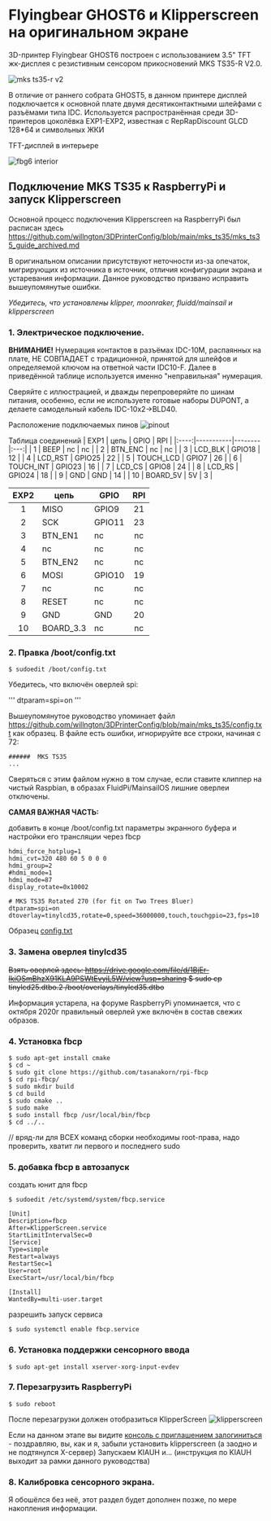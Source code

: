# Flyingbear GHOST6 и Klipperscreen на оригинальном экране

3D-принтер Flyingbear GHOST6 построен с использованием 3.5" TFT жк-дисплея с резистивным сенсором прикосновений MKS TS35-R V2.0.

![mks ts35-r v2](images/ts35r.jpg) 

В отличие от раннего собрата GHOST5, в данном принтере дисплей подключается к основной плате двумя десятиконтактными шлейфами с разъёмами типа IDC.
Используется распространённая среди 3D-принтеров цоколёвка EXP1-EXP2, известная с RepRapDiscount GLCD 128*64 и символьных ЖКИ

TFT-дисплей в интерьере

![fbg6 interior](images/ts35r-back.jpg)




## Подключение MKS TS35 к RaspberryPi и запуск Klipperscreen


Основной процесс подключения Klipperscreen на RaspberryPi был расписан здесь 
https://github.com/willngton/3DPrinterConfig/blob/main/mks_ts35/mks_ts35_guide_archived.md

В оригинальном описании присутствуют неточности из-за опечаток, мигрирующих из источника в источник,
отличия конфигурации экрана и устаревания информации.
Данное руководство призвано исправить вышеупомянутые ошибки.


*Убедитесь, что установлены klipper, moonraker, fluidd/mainsail и klipperscreen*

### 1. Электрическое подключение.

**ВНИМАНИЕ!** Нумерация контактов в разъёмах IDC-10M, распаянных на плате, НЕ СОВПАДАЕТ с традиционной, принятой для шлейфов 
и определяемой ключом на ответной части IDC10-F.
Далее в приведённой таблице используется именно "неправильная" нумерация. 

Сверяйте с иллюстрацией, и дважды перепроверяйте по шинам питания, особенно, если не используете готовые наборы DUPONT, 
а делаете самодельный кабель IDC-10x2->BLD40.

Расположение подключаемых пинов
![pinout](images/mks_ts35_pinout_klipperscreen.png)

Таблица соединений
| EXP1 | цепь      | GPIO   | RPI |
|:----:|-----------|--------|:---:|
| 1    | BEEP      | nc     | nc  |
| 2    | BTN_ENC   | nc     | nc  |
| 3    | LCD_BLK   | GPIO18 | 12  |
| 4    | LCD_RST   | GPIO25 | 22  |
| 5    | TOUCH_LCD |  GPIO7 | 26  |
| 6    | TOUCH_INT | GPIO23 | 16  |
| 7    | LCD_CS    | GPIO8  | 24  |
| 8    | LCD_RS    | GPIO24 | 18  |
| 9    | GND       | GND    | 14  |
| 10   | BOARD_5V  | 5V     | 3   |


| EXP2 | цепь      | GPIO   | RPI |
|:----:|-----------|--------|:---:|
| 1    | MISO      | GPIO9  | 21  |
| 2    | SCK       | GPIO11 | 23  |
| 3    | BTN_EN1   | nc     | nc  |
| 4    | nc        | nc     | nc  |
| 5    | BTN_EN2   | nc     | nc  |
| 6    | MOSI      | GPIO10 | 19  |
| 7    | nc        | nc     | nc  |
| 8    | RESET     | nc     | nc  |
| 9    | GND       | GND    | 20  |
| 10   | BOARD_3.3 | nc     | nc  |


### 2. Правка /boot/config.txt

```console
$ sudoedit /boot/config.txt
```

Убедитесь, что включён оверлей spi:

'''
dtparam=spi=on
'''

Вышеупомянутое руководство упоминает файл https://github.com/willngton/3DPrinterConfig/blob/main/mks_ts35/config.txt как образец.
В файле есть ошибки, игнорируйте все строки, начиная с 72:

```
######  MKS TS35
...
```

Сверяться с этим файлом нужно в том случае, если ставите клиппер на чистый Raspbian, в образах FluidPi/MainsailOS лишние оверлеи отключены.


**САМАЯ ВАЖНАЯ ЧАСТЬ:**


добавить в конце /boot/config.txt параметры экранного буфера и настройки его трансляции через fbcp

```###### MKS TS35
hdmi_force_hotplug=1
hdmi_cvt=320 480 60 5 0 0 0
hdmi_group=2
#hdmi_mode=1
hdmi_mode=87
display_rotate=0x10002

# MKS TS35 Rotated 270 (for fit on Two Trees Bluer)
dtparam=spi=on
dtoverlay=tinylcd35,rotate=0,speed=36000000,touch,touchgpio=23,fps=10 
```
Образец [config.txt](boot/config.txt)

### 3. Замена оверлея tinylcd35
~~Взять оверлей здесь: https://drive.google.com/file/d/1BjEr-IkiOSmBhzX91KLA9PSWtEvyiL5W/view?usp=sharing
$ sudo cp tinylcd25.dtbo.2 /boot/overlays/tinylcd35.dtbo~~

Информация устарела, на форуме RaspberryPi упоминается, что с октября 2020г правильный оверлей уже включён в состав свежих образов.


### 4. Установка fbcp

```console
$ sudo apt-get install cmake
$ cd ~
$ sudo git clone https://github.com/tasanakorn/rpi-fbcp
$ cd rpi-fbcp/
$ sudo mkdir build
$ cd build
$ sudo cmake ..
$ sudo make
$ sudo install fbcp /usr/local/bin/fbcp
$ cd ../..
```

// вряд-ли для ВСЕХ команд сборки необходимы root-права, надо проверить, хватит ли первого и последнего sudo

### 5. добавка fbcp в автозапуск

создать юнит для fbcp

```console
$ sudoedit /etc/systemd/system/fbcp.service
```

```service 
[Unit]
Description=fbcp
After=KlipperScreen.service
StartLimitIntervalSec=0
[Service]
Type=simple
Restart=always
RestartSec=1
User=root
ExecStart=/usr/local/bin/fbcp

[Install]
WantedBy=multi-user.target
```

разрешить запуск сервиса

```console
$ sudo systemctl enable fbcp.service
```

### 6. Установка поддержки сенсорного ввода 

```console
$ sudo apt-get install xserver-xorg-input-evdev
```

### 7. Перезагрузить RaspberryPi

```console
$ sudo reboot
```

После перезагрузки должен отобразиться KlipperScreen
![klipperscreen](images/klipperscreen.jpg)

Если на данном этапе вы видите [консоль с приглашением залогиниться](images/console.jpg) - поздравляю, вы, как и я, забыли установить klipperscreen (а заодно и не подтянулся X-сервер)
Запускаем KIAUH и... (инструкция по KIAUH выходит за рамки данного руководства)

### 8. Калибровка сенсорного экрана. 
Я обошёлся без неё, этот раздел будет дополнен позже, по мере накопления информации.

